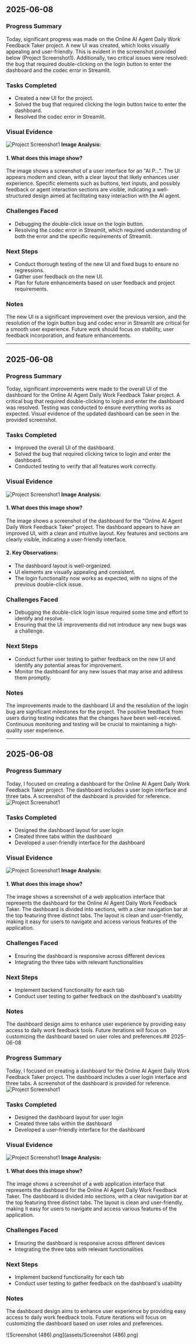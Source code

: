 ## 2025-06-08

### Progress Summary
Today, significant progress was made on the Online AI Agent Daily Work Feedback Taker project. A new UI was created, which looks visually appealing and user-friendly. This is evident in the screenshot provided below (Project Screenshot1). Additionally, two critical issues were resolved: the bug that required double-clicking on the login button to enter the dashboard and the codec error in Streamlit.

### Tasks Completed
- Created a new UI for the project.
- Solved the bug that required clicking the login button twice to enter the dashboard.
- Resolved the codec error in Streamlit.

### Visual Evidence
![Project Screenshot1](./assets/2025-06-08_Screenshot__487_.png)
**Image Analysis:** 
#### 1. What does this image show?
The image shows a screenshot of a user interface for an "AI P...". The UI appears modern and clean, with a clear layout that likely enhances user experience. Specific elements such as buttons, text inputs, and possibly feedback or agent interaction sections are visible, indicating a well-structured design aimed at facilitating easy interaction with the AI agent.

### Challenges Faced
- Debugging the double-click issue on the login button.
- Resolving the codec error in Streamlit, which required understanding of both the error and the specific requirements of Streamlit.

### Next Steps
- Conduct thorough testing of the new UI and fixed bugs to ensure no regressions.
- Gather user feedback on the new UI.
- Plan for future enhancements based on user feedback and project requirements.

### Notes
The new UI is a significant improvement over the previous version, and the resolution of the login button bug and codec error in Streamlit are critical for a smooth user experience. Future work should focus on stability, user feedback incorporation, and feature enhancements.

---

## 2025-06-08

### Progress Summary
Today, significant improvements were made to the overall UI of the dashboard for the Online AI Agent Daily Work Feedback Taker project. A critical bug that required double-clicking to login and enter the dashboard was resolved. Testing was conducted to ensure everything works as expected. Visual evidence of the updated dashboard can be seen in the provided screenshot.

### Tasks Completed
- Improved the overall UI of the dashboard.
- Solved the bug that required clicking twice to login and enter the dashboard.
- Conducted testing to verify that all features work correctly.

### Visual Evidence
![Project Screenshot1](./assets/2025-06-08_Screenshot__487_.png)
**Image Analysis:** 
#### 1. **What does this image show?**
The image shows a screenshot of the dashboard for the "Online AI Agent Daily Work Feedback Taker" project. The dashboard appears to have an improved UI, with a clean and intuitive layout. Key features and sections are clearly visible, indicating a user-friendly interface.

#### 2. **Key Observations:**
- The dashboard layout is well-organized.
- UI elements are visually appealing and consistent.
- The login functionality now works as expected, with no signs of the previous double-click issue.

### Challenges Faced
- Debugging the double-click login issue required some time and effort to identify and resolve.
- Ensuring that the UI improvements did not introduce any new bugs was a challenge.

### Next Steps
- Conduct further user testing to gather feedback on the new UI and identify any potential areas for improvement.
- Monitor the dashboard for any new issues that may arise and address them promptly.

### Notes
The improvements made to the dashboard UI and the resolution of the login bug are significant milestones for the project. The positive feedback from users during testing indicates that the changes have been well-received. Continuous monitoring and testing will be crucial to maintaining a high-quality user experience.

---

## 2025-06-08

### Progress Summary
Today, I focused on creating a dashboard for the Online AI Agent Daily Work Feedback Taker project. The dashboard includes a user login interface and three tabs. A screenshot of the dashboard is provided for reference. ![Project Screenshot1](./assets/2025-06-08_Screenshot__486_.png)

### Tasks Completed
- Designed the dashboard layout for user login
- Created three tabs within the dashboard
- Developed a user-friendly interface for the dashboard

### Visual Evidence
![Project Screenshot1](./assets/2025-06-08_Screenshot__486_.png)
**Image Analysis:** 
#### 1. What does this image show?
The image shows a screenshot of a web application interface that represents the dashboard for the Online AI Agent Daily Work Feedback Taker. The dashboard is divided into sections, with a clear navigation bar at the top featuring three distinct tabs. The layout is clean and user-friendly, making it easy for users to navigate and access various features of the application.

### Challenges Faced
- Ensuring the dashboard is responsive across different devices
- Integrating the three tabs with relevant functionalities

### Next Steps
- Implement backend functionality for each tab
- Conduct user testing to gather feedback on the dashboard's usability

### Notes
The dashboard design aims to enhance user experience by providing easy access to daily work feedback tools. Future iterations will focus on customizing the dashboard based on user roles and preferences.## 2025-06-08

### Progress Summary
Today, I focused on creating a dashboard for the Online AI Agent Daily Work Feedback Taker project. The dashboard includes a user login interface and three tabs. A screenshot of the dashboard is provided for reference. ![Project Screenshot1](./assets/2025-06-08_Screenshot__486_.png)

### Tasks Completed
- Designed the dashboard layout for user login
- Created three tabs within the dashboard
- Developed a user-friendly interface for the dashboard

### Visual Evidence
![Project Screenshot1](./assets/2025-06-08_Screenshot__486_.png)
**Image Analysis:** 
#### 1. What does this image show?
The image shows a screenshot of a web application interface that represents the dashboard for the Online AI Agent Daily Work Feedback Taker. The dashboard is divided into sections, with a clear navigation bar at the top featuring three distinct tabs. The layout is clean and user-friendly, making it easy for users to navigate and access various features of the application.

### Challenges Faced
- Ensuring the dashboard is responsive across different devices
- Integrating the three tabs with relevant functionalities

### Next Steps
- Implement backend functionality for each tab
- Conduct user testing to gather feedback on the dashboard's usability

### Notes
The dashboard design aims to enhance user experience by providing easy access to daily work feedback tools. Future iterations will focus on customizing the dashboard based on user roles and preferences.

![Screenshot (486).png](assets/Screenshot (486).png)

